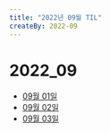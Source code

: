 ```yaml
---
title: "2022년 09월 TIL"
createBy: 2022-09
---
```


# 2022_09
 - [09월 01일](/sdhs/2209/220901.md)
 - [09월 02일](/sdhs/2209/220902.md)
 - [09월 03일](/sdhs/2209/220903.md)